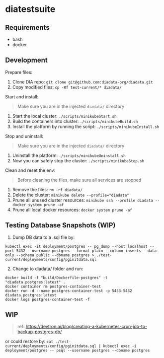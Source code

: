 # diatestsuite

## Requirements

* bash
* docker

## Development

Prepare files:

1. Clone DIA repo: `git clone git@github.com:diadata-org/diadata.git`
2. Copy modified files: `cp -Rf test-current/* diadata/`

Start and install:

> Make sure you are in the injected `diadata/` directory

1. Start the local cluster: `./scripts/minikubeStart.sh`
2. Build the containers into cluster: `./scripts/minikubeBuild.sh`
3. Install the platform by running the script: `./scripts/minikubeInstall.sh`

Stop and uninstall:

> Make sure you are in the injected `diadata/` directory

1. Uninstall the platform: `./scripts/minikubeUninstall.sh`
2. Now you can safely stop the cluster: `./scripts/minikubeStop.sh`

Clean and reset the env:

> Before cleaning the files, make sure all services are stopped

1. Remove the files: `rm -rf diadata/`
2. Delete the cluster: `minikube delete --profile="diadata"`
3. Prune all unused cluster resources: `minikube ssh --profile diadata -- docker system prune -af`
4. Prune all local docker resources: `docker system prune -af`

## Testing Database Snapshots (WIP)

1. Dump DB data to a .sql file by:

```shell
kubectl exec -it deployment/postgres -- pg_dump --host localhost --port 5432 --username postgres --format plain --column-inserts --data-only --schema public --dbname postgres > ./test-current/deployments/config/pginitdata.sql
```

2. Change to diadata/ folder and run:

```shell
docker build -f "build/Dockerfile-postgres" -t "diadata.postgres:latest" .
docker container rm postgres-container-test
docker run -d --name postgres-container-test -p 5433:5432 diadata.postgres:latest
docker logs postgres-container-test -f
```

## WIP

> ref: https://devtron.ai/blog/creating-a-kubernetes-cron-job-to-backup-postgres-db/

or could restore by: `cat ./test-current/deployments/config/pginitdata.sql | kubectl exec -i deployment/postgres -- psql --username postgres --dbname postgres`
